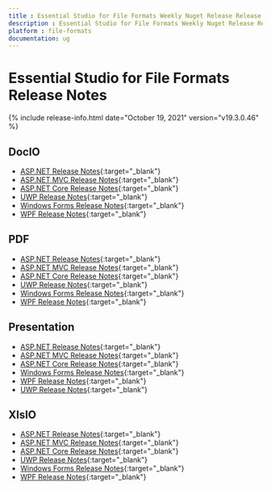```yaml
---
title : Essential Studio for File Formats Weekly Nuget Release Release Notes  
description : Essential Studio for File Formats Weekly Nuget Release Release Notes  
platform : file-formats
documentation: ug
---
```


# Essential Studio for File Formats  Release Notes  

{% include release-info.html date="October 19, 2021" version="v19.3.0.46" %} 

## DocIO

* [ASP.NET Release Notes](/aspnet/release-notes/v19.3.0.46#docio){:target="_blank"}
* [ASP.NET MVC Release Notes](/aspnetmvc/release-notes/v19.3.0.46#docio){:target="_blank"}
* [ASP.NET Core Release Notes](/aspnet-core/release-notes/v19.3.0.46#docio){:target="_blank"}
* [UWP Release Notes](/uwp/release-notes/v19.3.0.46#docio){:target="_blank"}
* [Windows Forms Release Notes](/windowsforms/release-notes/v19.3.0.46#docio){:target="_blank"}
* [WPF Release Notes](/wpf/release-notes/v19.3.0.46#docio){:target="_blank"}


## PDF

* [ASP.NET Release Notes](/aspnet/release-notes/v19.3.0.46#pdf){:target="_blank"}
* [ASP.NET MVC Release Notes](/aspnetmvc/release-notes/v19.3.0.46#pdf){:target="_blank"}
* [ASP.NET Core Release Notes](/aspnet-core/release-notes/v19.3.0.46#pdf){:target="_blank"}
* [UWP Release Notes](/uwp/release-notes/v19.3.0.46#pdf){:target="_blank"}
* [Windows Forms Release Notes](/windowsforms/release-notes/v19.3.0.46#pdf){:target="_blank"}
* [WPF Release Notes](/wpf/release-notes/v19.3.0.46#pdf){:target="_blank"}


## Presentation

* [ASP.NET Release Notes](/aspnet/release-notes/v19.3.0.46#presentation){:target="_blank"}
* [ASP.NET MVC Release Notes](/aspnetmvc/release-notes/v19.3.0.46#presentation){:target="_blank"}
* [ASP.NET Core Release Notes](/aspnet-core/release-notes/v19.3.0.46#presentation){:target="_blank"}
* [Windows Forms Release Notes](/windowsforms/release-notes/v19.3.0.46#presentation){:target="_blank"}
* [WPF Release Notes](/wpf/release-notes/v19.3.0.46#presentation){:target="_blank"}
* [UWP Release Notes](/uwp/release-notes/v19.3.0.46#presentation){:target="_blank"}


## XlsIO

* [ASP.NET Release Notes](/aspnet/release-notes/v19.3.0.46#xlsio){:target="_blank"}
* [ASP.NET MVC Release Notes](/aspnetmvc/release-notes/v19.3.0.46#xlsio){:target="_blank"}
* [ASP.NET Core Release Notes](/aspnet-core/release-notes/v19.3.0.46#xlsio){:target="_blank"}
* [UWP Release Notes](/uwp/release-notes/v19.3.0.46#xlsio){:target="_blank"}
* [Windows Forms Release Notes](/windowsforms/release-notes/v19.3.0.46#xlsio){:target="_blank"}
* [WPF Release Notes](/wpf/release-notes/v19.3.0.46#xlsio){:target="_blank"}